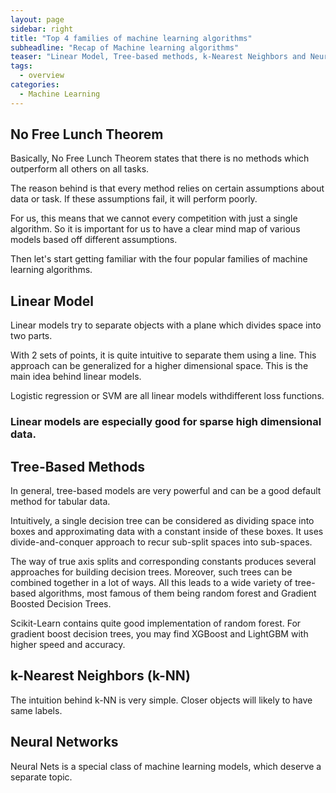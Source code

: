 ```yaml
---
layout: page
sidebar: right
title: "Top 4 families of machine learning algorithms"
subheadline: "Recap of Machine learning algorithms"
teaser: "Linear Model, Tree-based methods, k-Nearest Neighbors and Neural Nets"
tags:
  - overview
categories:
  - Machine Learning
---
```


## No Free Lunch Theorem

Basically, No Free Lunch Theorem states that there is no methods which outperform all others on all tasks. 

The reason behind is that every method relies on certain assumptions about data or task. If these assumptions fail, it will perform poorly. 

For us, this means that we cannot every competition with just a single algorithm. So it is important for us to have a clear mind map of various models based off different assumptions. 

Then let's start getting familiar with the four popular families of machine learning algorithms.

##  Linear Model

Linear models try to separate objects with a plane which divides space into two parts.

With 2 sets of points, it is quite intuitive to separate them using a line. This approach can be generalized for a higher dimensional space. This is the main idea behind linear models.

Logistic regression or SVM are all linear models withdifferent loss functions.

### Linear models are especially good for sparse high dimensional data.

## Tree-Based Methods

In general, tree-based models are very powerful and can be a good default method for tabular data.

Intuitively, a single decision tree can be considered as dividing space into boxes and approximating data with a constant inside of these boxes. It uses divide-and-conquer approach to recur sub-split spaces into sub-spaces. 

The way of true axis splits and corresponding constants produces several approaches for building decision trees. Moreover, such trees can be combined together in a lot of ways. All this leads to a wide variety of tree-based algorithms, most famous of them being random forest and Gradient Boosted Decision Trees. 

Scikit-Learn contains quite good implementation of random forest. For gradient boost decision trees, you may find XGBoost and LightGBM with higher speed and accuracy. 

## k-Nearest Neighbors (k-NN)

The intuition behind k-NN is very simple. Closer objects will likely to have same labels.

## Neural Networks

Neural Nets is a special class of machine learning models, which deserve a separate topic.